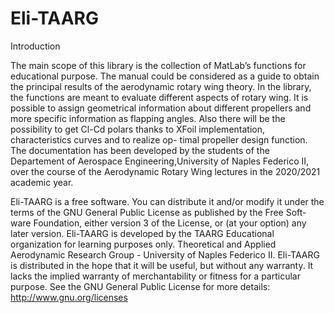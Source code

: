# Eli-TAARG

Introduction

The main scope of this library is the collection of MatLab’s functions for educational purpose. The manual could be considered as a guide to obtain the principal results of the aerodynamic rotary wing theory. In the library, the functions are meant to evaluate different aspects of rotary wing. It is possible to assign geometrical information about different propellers and more specific information as flapping angles. Also there will be the possibility to get Cl-Cd polars thanks to XFoil implementation, characteristics curves and to realize op- timal propeller design function. The documentation has been developed by the students of the Departement of Aerospace Engineering,University of Naples Federico II, over the course of the Aerodynamic Rotary Wing lectures in the 2020/2021 academic year.

Eli-TAARG is a free software. You can distribute it and/or modify it under the terms of the GNU General Public License as published by the Free Soft- ware Foundation, either version 3 of the License, or (at your option) any later version. Eli-TAARG is developed by the TAARG Educational organization for learning purposes only. Theoretical and Applied Aerodynamic Research Group - University of Naples Federico II.
Eli-TAARG is distributed in the hope that it will be useful, but without any warranty. It lacks the implied warranty of merchantability or fitness for a particular purpose. See the GNU General Public License for more details: http://www.gnu.org/licenses


